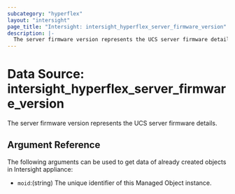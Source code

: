```yaml
---
subcategory: "hyperflex"
layout: "intersight"
page_title: "Intersight: intersight_hyperflex_server_firmware_version"
description: |-
  The server firmware version represents the UCS server firmware details.
---
```


# Data Source: intersight_hyperflex_server_firmware_version
The server firmware version represents the UCS server firmware details.
## Argument Reference
The following arguments can be used to get data of already created objects in Intersight appliance:
* `moid`:(string) The unique identifier of this Managed Object instance. 
